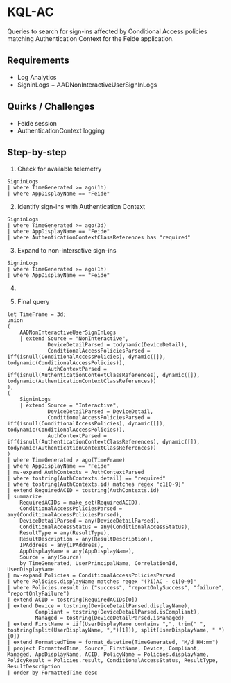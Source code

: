 # KQL-AC

Queries to search for sign-ins affected by Conditional Access policies matching Authentication Context for the Feide application.

## Requirements
* Log Analytics
* SigninLogs + AADNonInteractiveUserSignInLogs

## Quirks / Challenges

* Feide session
* AuthenticationContext logging

## Step-by-step

1) Check for available telemetry
   
```kql
SigninLogs
| where TimeGenerated >= ago(1h)
| where AppDisplayName == "Feide"
```

2) Identify sign-ins with Authentication Context

```kql
SigninLogs
| where TimeGenerated >= ago(3d)
| where AppDisplayName == "Feide"
| where AuthenticationContextClassReferences has "required"
```

3) Expand to non-intersctive sign-ins

```kql
SigninLogs
| where TimeGenerated >= ago(1h)
| where AppDisplayName == "Feide"
```

4) 

8) Final query

```kql
let TimeFrame = 3d;
union 
(
    AADNonInteractiveUserSignInLogs
    | extend Source = "NonInteractive",
             DeviceDetailParsed = todynamic(DeviceDetail),
             ConditionalAccessPoliciesParsed = iff(isnull(ConditionalAccessPolicies), dynamic([]), todynamic(ConditionalAccessPolicies)),
             AuthContextParsed = iff(isnull(AuthenticationContextClassReferences), dynamic([]), todynamic(AuthenticationContextClassReferences))
),
(
    SigninLogs
    | extend Source = "Interactive",
             DeviceDetailParsed = DeviceDetail,
             ConditionalAccessPoliciesParsed = iff(isnull(ConditionalAccessPolicies), dynamic([]), todynamic(ConditionalAccessPolicies)),
             AuthContextParsed = iff(isnull(AuthenticationContextClassReferences), dynamic([]), todynamic(AuthenticationContextClassReferences))
)
| where TimeGenerated > ago(TimeFrame)
| where AppDisplayName == "Feide"
| mv-expand AuthContexts = AuthContextParsed
| where tostring(AuthContexts.detail) == "required"
| where tostring(AuthContexts.id) matches regex "c1[0-9]"
| extend RequiredACID = tostring(AuthContexts.id)
| summarize 
    RequiredACIDs = make_set(RequiredACID),
    ConditionalAccessPoliciesParsed = any(ConditionalAccessPoliciesParsed),
    DeviceDetailParsed = any(DeviceDetailParsed),
    ConditionalAccessStatus = any(ConditionalAccessStatus),
    ResultType = any(ResultType),
    ResultDescription = any(ResultDescription),
    IPAddress = any(IPAddress),
    AppDisplayName = any(AppDisplayName),
    Source = any(Source)
    by TimeGenerated, UserPrincipalName, CorrelationId, UserDisplayName
| mv-expand Policies = ConditionalAccessPoliciesParsed
| where Policies.displayName matches regex "(?i)AC - c1[0-9]"
| where Policies.result in ("success", "reportOnlySuccess", "failure", "reportOnlyFailure")
| extend ACID = tostring(RequiredACIDs[0])
| extend Device = tostring(DeviceDetailParsed.displayName),
         Compliant = tostring(DeviceDetailParsed.isCompliant),
         Managed = tostring(DeviceDetailParsed.isManaged)
| extend FirstName = iif(UserDisplayName contains ",", trim(" ", tostring(split(UserDisplayName, ",")[1])), split(UserDisplayName, " ")[0])
| extend FormattedTime = format_datetime(TimeGenerated, "M/d HH:mm")
| project FormattedTime, Source, FirstName, Device, Compliant, Managed, AppDisplayName, ACID, PolicyName = Policies.displayName, PolicyResult = Policies.result, ConditionalAccessStatus, ResultType, ResultDescription
| order by FormattedTime desc
```

